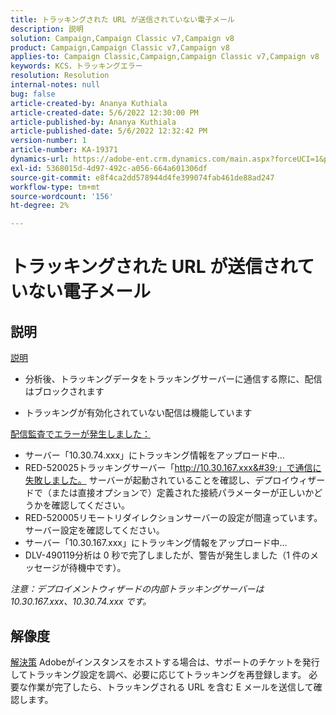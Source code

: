 ```yaml
---
title: トラッキングされた URL が送信されていない電子メール
description: 説明
solution: Campaign,Campaign Classic v7,Campaign v8
product: Campaign,Campaign Classic v7,Campaign v8
applies-to: Campaign Classic,Campaign,Campaign Classic v7,Campaign v8
keywords: KCS，トラッキングエラー
resolution: Resolution
internal-notes: null
bug: false
article-created-by: Ananya Kuthiala
article-created-date: 5/6/2022 12:30:00 PM
article-published-by: Ananya Kuthiala
article-published-date: 5/6/2022 12:32:42 PM
version-number: 1
article-number: KA-19371
dynamics-url: https://adobe-ent.crm.dynamics.com/main.aspx?forceUCI=1&pagetype=entityrecord&etn=knowledgearticle&id=b64d0139-38cd-ec11-a7b5-0022480b639b
exl-id: 5368015d-4d97-492c-a056-664a601306df
source-git-commit: e8f4ca2dd578944d4fe399074fab461de88ad247
workflow-type: tm+mt
source-wordcount: '156'
ht-degree: 2%

---
```


# トラッキングされた URL が送信されていない電子メール

## 説明

<u>説明</u>
- 分析後、トラッキングデータをトラッキングサーバーに通信する際に、配信はブロックされます

- トラッキングが有効化されていない配信は機能しています



<u>配信監査でエラーが発生しました：</u>

- サーバー「10.30.74.xxx」にトラッキング情報をアップロード中…
- RED-520025トラッキングサーバー「http://10.30.167.xxx&#39;」で通信に失敗しました。 サーバーが起動されていることを確認し、デプロイウィザードで（または直接オプションで）定義された接続パラメーターが正しいかどうかを確認してください。
- RED-520005リモートリダイレクションサーバーの設定が間違っています。 サーバー設定を確認してください。
- サーバー「10.30.167.xxx」にトラッキング情報をアップロード中…
- DLV-490119分析は 0 秒で完了しましたが、警告が発生しました（1 件のメッセージが待機中です）。


*注意：デプロイメントウィザードの内部トラッキングサーバーは10.30.167.xxx、10.30.74.xxx です。*


## 解像度

<u>解決策</u>
Adobeがインスタンスをホストする場合は、サポートのチケットを発行してトラッキング設定を調べ、必要に応じてトラッキングを再登録します。 必要な作業が完了したら、トラッキングされる URL を含む E メールを送信して確認します。

